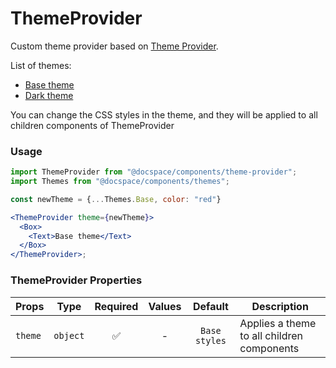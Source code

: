 # ThemeProvider

Custom theme provider based on [Theme Provider](https://www.styled-components.com/docs/advanced).

List of themes:

- [Base theme](https://dotnet.onlyoffice.com:8084/?path=/story/components-themeprovider--base-theme)
- [Dark theme](https://dotnet.onlyoffice.com:8084/?path=/story/components-themeprovider--dark-theme)

You can change the CSS styles in the theme, and they will be applied to all children components of ThemeProvider

### Usage

```js
import ThemeProvider from "@docspace/components/theme-provider";
import Themes from "@docspace/components/themes";
```

```jsx
const newTheme = {...Themes.Base, color: "red"}

<ThemeProvider theme={newTheme}>
  <Box>
    <Text>Base theme</Text>
  </Box>
</ThemeProvider>;
```

### ThemeProvider Properties

| Props   |   Type   | Required | Values |    Default    | Description                                |
| ------- | :------: | :------: | :----: | :-----------: | ------------------------------------------ |
| `theme` | `object` |    ✅    |   -    | `Base styles` | Applies a theme to all children components |
